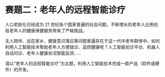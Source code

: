 # 赛题二：老年人的远程智能诊疗

人口老龄化已经成为 21 世纪各个国家普遍的社会问题，不断增长的老年人比例也给老年人的健康保健服务带来了严峻挑战。

无人陪伴、远在家乡、健康意识落后等问题普遍存在于这一代中老年群体中，如何利用人工智能技术帮助老年人方便就诊、监控健康呢？人工智能初诊平台、机器人自动问诊、老年人健康状况智能监测……

请以“老年人的远程智能诊疗”为主题，利用人工智能技术完成一款产品（软件或硬件）的开发。
